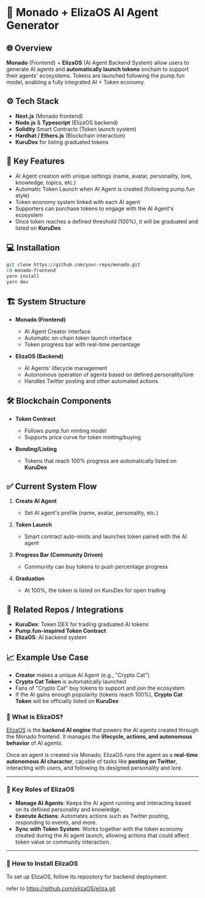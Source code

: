 # 🧠 Monado + ElizaOS AI Agent Generator

## 🌐 Overview

**Monado** (Frontend) + **ElizaOS** (AI Agent Backend System) allow users to generate AI agents and **automatically launch tokens** onchain to support their agents' ecosystems. Tokens are launched following the pump.fun model, enabling a fully integrated AI + Token economy.

## ⚙️ Tech Stack

- **Next.js** (Monado frontend)
- **Node.js** & **Typescript** (ElizaOS backend)
- **Solidity** Smart Contracts (Token launch system)
- **Hardhat / Ethers.js** (Blockchain interaction)
- **KuruDex** for listing graduated tokens

## 🚀 Key Features

- AI Agent creation with unique settings (name, avatar, personality, lore, knowledge, topics, etc.)
- Automatic Token Launch when AI Agent is created (following pump.fun style)
- Token economy system linked with each AI agent
- Supporters can purchase tokens to engage with the AI Agent's ecosystem
- Once token reaches a defined threshold (100%), it will be graduated and listed on **KuruDex**

## 💻 Installation

```bash
git clone https://github.com/your-repo/monado.git
cd monado-frontend
yarn install
yarn dev
```

## 🏗️ System Structure

- **Monado (Frontend)**
  - AI Agent Creator interface
  - Automatic on-chain token launch interface
  - Token progress bar with real-time percentage

- **ElizaOS (Backend)**
  - AI Agents' lifecycle management
  - Autonomous operation of agents based on defined personality/lore
  - Handles Twitter posting and other automated actions

## 🛠️ Blockchain Components

- **Token Contract**
  - Follows pump.fun minting model
  - Supports price curve for token minting/buying

- **Bonding/Listing**
  - Tokens that reach 100% progress are automatically listed on **KuruDex**

## ✅ Current System Flow

1. **Create AI Agent**
   - Set AI agent's profile (name, avatar, personality, etc.)

2. **Token Launch**
   - Smart contract auto-mints and launches token paired with the AI agent

3. **Progress Bar (Community Driven)**
   - Community can buy tokens to push percentage progress

4. **Graduation**
   - At 100%, the token is listed on KuruDex for open trading

## 🔗 Related Repos / Integrations

- **KuruDex**: Token DEX for trading graduated AI tokens
- **Pump.fun-inspired Token Contract**
- **ElizaOS**: AI backend system

## 📈 Example Use Case

- **Creator** makes a unique AI Agent (e.g., "Crypto Cat")
- **Crypto Cat Token** is automatically launched
- Fans of "Crypto Cat" buy tokens to support and join the ecosystem
- If the AI gains enough popularity (tokens reach 100%), **Crypto Cat Token** will be officially listed on **KuruDex**

### 🤖 What is ElizaOS?

[ElizaOS](https://github.com/elizaOS/eliza) is the **backend AI engine** that powers the AI agents created through the Monado frontend. It manages the **lifecycle, actions, and autonomous behavior** of AI agents.

Once an agent is created via Monado, ElizaOS runs the agent as a **real-time autonomous AI character**, capable of tasks like **posting on Twitter**, interacting with users, and following its designed personality and lore.

---

### 🔑 Key Roles of ElizaOS

- **Manage AI Agents**: Keeps the AI agent running and interacting based on its defined personality and knowledge.
- **Execute Actions**: Automates actions such as Twitter posting, responding to events, and more.
- **Sync with Token System**: Works together with the token economy created during the AI agent launch, allowing actions that could affect token value or community interaction.

---

### 💾 How to Install ElizaOS

To set up ElizaOS, follow its repository for backend deployment:

refer to https://github.com/elizaOS/eliza.git
